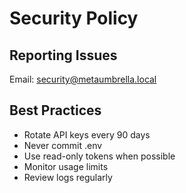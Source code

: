 # Security Policy

## Reporting Issues
Email: security@metaumbrella.local

## Best Practices
- Rotate API keys every 90 days
- Never commit .env
- Use read-only tokens when possible
- Monitor usage limits
- Review logs regularly
